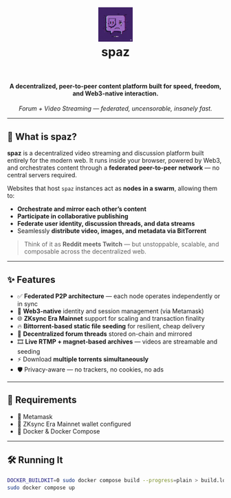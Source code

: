 <h1 align="center">
  <img src="https://raw.githubusercontent.com/Jonathan-R-Anderson/spaz/refs/heads/main/logo.png" width="80" alt="spaz logo"><br>
  <strong>spaz</strong>
  <br><br>
</h1>

<h4 align="center">A decentralized, peer-to-peer content platform built for speed, freedom, and Web3-native interaction.</h4>

<p align="center">
  <em>Forum + Video Streaming — federated, uncensorable, insanely fast.</em>
</p>

---

## 🚀 What is spaz?

**spaz** is a decentralized video streaming and discussion platform built entirely for the modern web. It runs inside your browser, powered by Web3, and orchestrates content through a **federated peer-to-peer network** — no central servers required.

Websites that host `spaz` instances act as **nodes in a swarm**, allowing them to:

- **Orchestrate and mirror each other’s content**
- **Participate in collaborative publishing**
- **Federate user identity, discussion threads, and data streams**
- Seamlessly **distribute video, images, and metadata via BitTorrent**

> Think of it as **Reddit meets Twitch** — but unstoppable, scalable, and composable across the decentralized web.

---

## ✨ Features

- ✅ **Federated P2P architecture** — each node operates independently or in sync
- 🧠 **Web3-native** identity and session management (via Metamask)
- 🌐 **ZKsync Era Mainnet** support for scaling and transaction finality
- 🔥 **Bittorrent-based static file seeding** for resilient, cheap delivery
- 🧵 **Decentralized forum threads** stored on-chain and mirrored
- 🎞️ **Live RTMP + magnet-based archives** — videos are streamable and seeding
- ⚡️ Download **multiple torrents simultaneously**
- 🛡️ Privacy-aware — no trackers, no cookies, no ads

---

## 🧰 Requirements

- 🦊 Metamask
- 🌉 ZKsync Era Mainnet wallet configured
- 🐳 Docker & Docker Compose

---

## 🛠️ Running It

```bash
DOCKER_BUILDKIT=0 sudo docker compose build --progress=plain > build.log
sudo docker compose up
